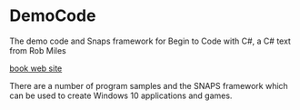 # DemoCode
The demo code and Snaps framework for Begin to Code with C#, a C# text from Rob Miles

[book web site](https://www.microsoftpressstore.com/store/begin-to-code-with-c-sharp-9781509301157)

There are a number of program samples and the SNAPS framework which can be used to create Windows 10 applications and games.
